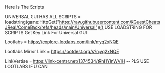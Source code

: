 Here Is The Scripts

UNIVERSAL GUI HAS ALL SCRIPTS = loadstring(game:HttpGet("https://raw.githubusercontent.com/KGuestCheatsJReal/ComeBack/refs/heads/main/Universal"))()
USE LOADSTRING FOR SCRIPTS
Get Key Link For Universal GUI

Lootlabs = https://explore-lootlabs.com/link/myq2xNQE

Lootlabs Mirror Link = https://lootdest.org/s?myq2xNQE

LinkVertise = https://link-center.net/1374534/tRhI1YlnWVlH -- PLS USE LOOTLABS IF U CAN
